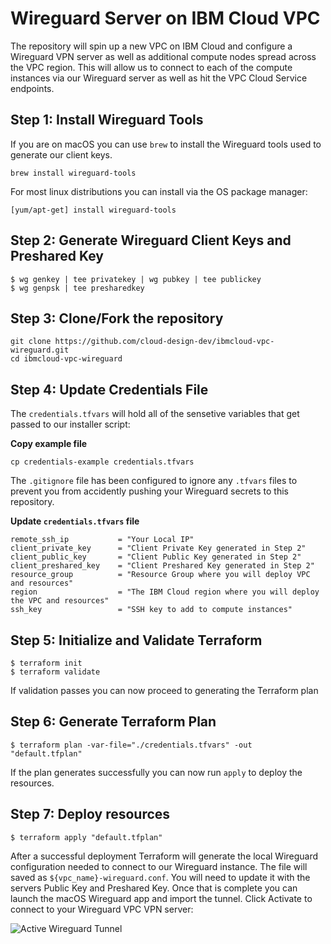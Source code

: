 # Wireguard Server on IBM Cloud VPC
The repository will spin up a new VPC on IBM Cloud and configure a Wireguard VPN server as well as additional compute nodes spread across the VPC region. This will allow us to connect to each of the compute instances via our Wireguard server as well as hit the VPC Cloud Service endpoints. 

## Step 1: Install Wireguard Tools
If you are on macOS you can use `brew` to install the Wireguard tools used to generate our client keys. 

```shell
brew install wireguard-tools
```

For most linux distributions you can install via the OS package manager:

```shell
[yum/apt-get] install wireguard-tools
```

## Step 2: Generate Wireguard Client Keys and Preshared Key
```
$ wg genkey | tee privatekey | wg pubkey | tee publickey
$ wg genpsk | tee presharedkey
```

## Step 3: Clone/Fork the repository

```
git clone https://github.com/cloud-design-dev/ibmcloud-vpc-wireguard.git
cd ibmcloud-vpc-wireguard
```

## Step 4: Update Credentials File 
The `credentials.tfvars` will hold all of the sensetive variables that get passed to our installer script:

**Copy example file** 
```shell
cp credentials-example credentials.tfvars
```

The `.gitignore` file has been configured to ignore any `.tfvars` files to prevent you from accidently pushing your Wireguard secrets to this repository. 

**Update `credentials.tfvars` file**

```shell
remote_ssh_ip           = "Your Local IP"
client_private_key      = "Client Private Key generated in Step 2"
client_public_key       = "Client Public Key generated in Step 2"
client_preshared_key    = "Client Preshared Key generated in Step 2"
resource_group          = "Resource Group where you will deploy VPC and resources"
region                  = "The IBM Cloud region where you will deploy the VPC and resources"
ssh_key                 = "SSH key to add to compute instances"
```

## Step 5: Initialize and Validate Terraform
```shell
$ terraform init
$ terraform validate 
```

If validation passes you can now proceed to generating the Terraform plan

## Step 6: Generate Terraform Plan

```shell
$ terraform plan -var-file="./credentials.tfvars" -out "default.tfplan"
```

If the plan generates successfully you can now run `apply` to deploy the resources. 

## Step 7: Deploy resources

```shell
$ terraform apply "default.tfplan"
```

After a successful deployment Terraform will generate the local Wireguard configuration needed to connect to our Wireguard instance. The file will saved as `${vpc_name}-wireguard.conf`. You will need to update it with the servers Public Key and Preshared Key. Once that is complete you can launch the macOS Wireguard app and import the tunnel. Click Activate to connect to your Wireguard VPC VPN server:

![Active Wireguard Tunnel](https://dsc.cloud/quickshare/wg-vpc-tunnel.png)